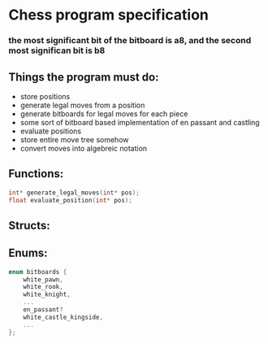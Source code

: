 # Chess program specification

### the most significant bit of the bitboard is a8, and the second most significan bit is b8

## Things the program must do:
* store positions
* generate legal moves from a position
* generate bitboards for legal moves for each piece
* some sort of bitboard based implementation of en passant and castling
* evaluate positions
* store entire move tree somehow
* convert moves into algebreic notation

## Functions:
```C
int* generate_legal_moves(int* pos);
float evaluate_position(int* pos);
```

## Structs:

## Enums:
```c
enum bitboards {
    white_pawn,
    white_rook,
    white_knight,
    ...
    en_passant?
    white_castle_kingside,
    ...
};
```